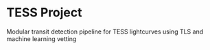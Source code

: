 # TESS Project

Modular transit detection pipeline for TESS lightcurves using TLS and machine learning vetting